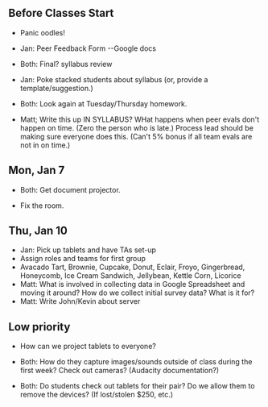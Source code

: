 ## Before Classes Start

* Panic oodles!

* Jan: Peer Feedback Form --Google docs

* Both: Final? <GRIN> syllabus review
		
* Jan: Poke stacked students about syllabus (or, provide a template/suggestion.)

* Both: Look again at Tuesday/Thursday homework.

* Matt; Write this up IN SYLLABUS?  WHat happens when peer evals don't happen on time. (Zero the person who is late.) Process lead should be making sure everyone does this. (Can't 5% bonus if all team evals are not in on time.)

## Mon, Jan 7

* Both: Get document projector.

* Fix the room.

## Thu, Jan 10

* Jan: Pick up tablets and have TAs set-up
* Assign roles and teams for first group
* Avacado Tart, Brownie, Cupcake, Donut, Eclair, Froyo, Gingerbread, Honeycomb, Ice Cream Sandwich, Jellybean, Kettle Corn, Licorice
* Matt: What is involved in collecting data in Google Spreadsheet and moving it around? How do we collect initial survey data? What is it for?
* Matt: Write John/Kevin about server

## Low priority

* How can we project tablets to everyone? 

* Both: How do they capture images/sounds outside of class during the first week? Check out cameras? (Audacity documentation?)

* Both: Do students check out tablets for their pair? Do we allow them to remove the devices? (If lost/stolen $250, etc.)  